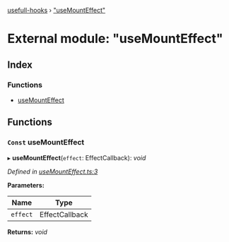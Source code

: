 [usefull-hooks](../README.md) › ["useMountEffect"](_usemounteffect_.md)

# External module: "useMountEffect"

## Index

### Functions

* [useMountEffect](_usemounteffect_.md#const-usemounteffect)

## Functions

### `Const` useMountEffect

▸ **useMountEffect**(`effect`: EffectCallback): *void*

*Defined in [useMountEffect.ts:3](https://github.com/FujiHaruka/usefull-hooks/blob/a7c0738/src/useMountEffect.ts#L3)*

**Parameters:**

Name | Type |
------ | ------ |
`effect` | EffectCallback |

**Returns:** *void*
